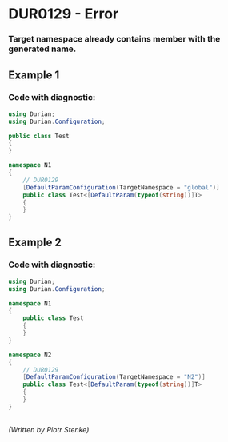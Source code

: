 # DUR0129 - Error
### Target namespace already contains member with the generated name.

## Example 1

### Code with diagnostic:
```csharp
using Durian;
using Durian.Configuration;

public class Test
{
}

namespace N1
{
    // DUR0129
    [DefaultParamConfiguration(TargetNamespace = "global")]
    public class Test<[DefaultParam(typeof(string))]T>
    {
    }
}

```

## Example 2

### Code with diagnostic:
```csharp
using Durian;
using Durian.Configuration;

namespace N1
{
    public class Test
    {
    }
}

namespace N2
{
    // DUR0129
    [DefaultParamConfiguration(TargetNamespace = "N2")]
    public class Test<[DefaultParam(typeof(string))]T>
    {
    }
}

```

##

*\(Written by Piotr Stenke\)*